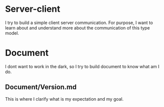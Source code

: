 # Server-client
I try to build a simple client server communication. For purpose, I want to learn about and understand more about the communication of this type model.

# Document
I dont want to work in the dark, so I try to build document to know what am I do.

## Document/Version.md
This is where I clarify what is my expectation and my goal.